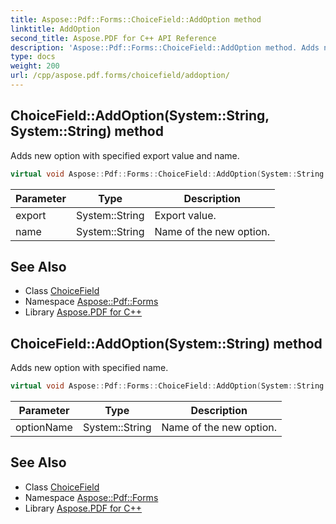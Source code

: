 ```yaml
---
title: Aspose::Pdf::Forms::ChoiceField::AddOption method
linktitle: AddOption
second_title: Aspose.PDF for C++ API Reference
description: 'Aspose::Pdf::Forms::ChoiceField::AddOption method. Adds new option with specified export value and name in C++.'
type: docs
weight: 200
url: /cpp/aspose.pdf.forms/choicefield/addoption/
---
```

## ChoiceField::AddOption(System::String, System::String) method


Adds new option with specified export value and name.

```cpp
virtual void Aspose::Pdf::Forms::ChoiceField::AddOption(System::String export_, System::String name)
```


| Parameter | Type | Description |
| --- | --- | --- |
| export | System::String | Export value. |
| name | System::String | Name of the new option. |

## See Also

* Class [ChoiceField](../)
* Namespace [Aspose::Pdf::Forms](../../)
* Library [Aspose.PDF for C++](../../../)
## ChoiceField::AddOption(System::String) method


Adds new option with specified name.

```cpp
virtual void Aspose::Pdf::Forms::ChoiceField::AddOption(System::String optionName)
```


| Parameter | Type | Description |
| --- | --- | --- |
| optionName | System::String | Name of the new option. |

## See Also

* Class [ChoiceField](../)
* Namespace [Aspose::Pdf::Forms](../../)
* Library [Aspose.PDF for C++](../../../)
